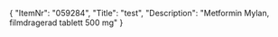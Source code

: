 {
  "ItemNr": "059284",
  "Title": "test",
  "Description": "Metformin Mylan, filmdragerad tablett 500 mg"
}